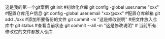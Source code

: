 这是我的第一个git案例
git init #初始化仓库
git config -global user.name "xxx" #配置仓库用户信息
git config -global user.email "xxx@xxx" #配置仓库邮箱
git add ./xxx  #添加所要备份的文件
git commit -m "这是修改说明"  #把文件放入仓库中
git status #查看当前状态 
git commit --all -m "这是修改说明" # 当前所有修改过的文件都放入仓库